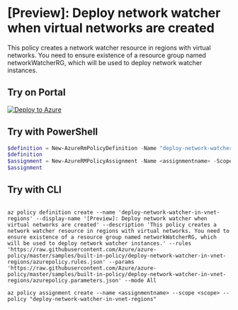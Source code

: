 # [Preview]: Deploy network watcher when virtual networks are created

This policy creates a network watcher resource in regions with virtual networks. You need to ensure existence of a resource group named networkWatcherRG, which will be used to deploy network watcher instances.

## Try on Portal

[![Deploy to Azure](http://azuredeploy.net/deploybutton.png)](https://portal.azure.com/?feature.customportal=false&microsoft_azure_policy=true&microsoft_azure_policy_policyinsights=true&feature.microsoft_azure_security_policy=true&microsoft_azure_marketplace_policy=true#blade/Microsoft_Azure_Policy/CreatePolicyDefinitionBlade/uri/https%3A%2F%2Fraw.githubusercontent.com%2FAzure%2Fazure-policy%2Fmaster%2Fsamples%2Fbuilt-in-policy%2Fdeploy-network-watcher-in-vnet-regions%2Fazurepolicy.json)

## Try with PowerShell

````powershell
$definition = New-AzureRmPolicyDefinition -Name "deploy-network-watcher-in-vnet-regions" -DisplayName "[Preview]: Deploy network watcher when virtual networks are created" -description "This policy creates a network watcher resource in regions with virtual networks. You need to ensure existence of a resource group named networkWatcherRG, which will be used to deploy network watcher instances." -Policy 'https://raw.githubusercontent.com/Azure/azure-policy/master/samples/built-in-policy/deploy-network-watcher-in-vnet-regions/azurepolicy.rules.json' -Parameter 'https://raw.githubusercontent.com/Azure/azure-policy/master/samples/built-in-policy/deploy-network-watcher-in-vnet-regions/azurepolicy.parameters.json' -Mode All
$definition
$assignment = New-AzureRMPolicyAssignment -Name <assignmentname> -Scope <scope>  -PolicyDefinition $definition
$assignment 
````



## Try with CLI

````cli

az policy definition create --name 'deploy-network-watcher-in-vnet-regions' --display-name '[Preview]: Deploy network watcher when virtual networks are created' --description 'This policy creates a network watcher resource in regions with virtual networks. You need to ensure existence of a resource group named networkWatcherRG, which will be used to deploy network watcher instances.' --rules 'https://raw.githubusercontent.com/Azure/azure-policy/master/samples/built-in-policy/deploy-network-watcher-in-vnet-regions/azurepolicy.rules.json' --params 'https://raw.githubusercontent.com/Azure/azure-policy/master/samples/built-in-policy/deploy-network-watcher-in-vnet-regions/azurepolicy.parameters.json' --mode All

az policy assignment create --name <assignmentname> --scope <scope> --policy "deploy-network-watcher-in-vnet-regions" 

````
